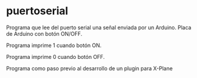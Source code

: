 # puertoserial
Programa que lee del puerto serial una señal enviada por un Arduino.
Placa de Arduino con botón ON/OFF.


Programa imprime 1 cuando botón ON.

Programa imprime 0 cuando botón OFF.


Programa como paso previo al desarrollo de un plugin para X-Plane
